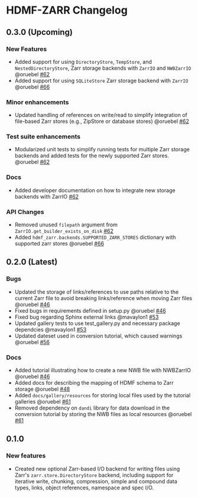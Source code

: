# HDMF-ZARR Changelog

## 0.3.0 (Upcoming)

### New Features
* Added support for using ``DirectoryStore``, ``TempStore``, and ``NestedDirectoryStore``, 
  Zarr storage backends with ``ZarrIO`` and ``NWBZarrIO`` 
  @oruebel [#62](https://github.com/hdmf-dev/hdmf-zarr/pull/62)
* Added support for using ``SQLiteStore`` Zarr storage backend with ``ZarrIO``
  @oruebel [#66](https://github.com/hdmf-dev/hdmf-zarr/pull/66)

### Minor enhancements
* Updated handling of references on write/read to simplify integration of file-based Zarr 
  stores (e.g., ZipStore or database stores) @oruebel [#62](https://github.com/hdmf-dev/hdmf-zarr/pull/62)

### Test suite enhancements
* Modularized unit tests to simplify running tests for multiple Zarr storage backends and 
  added tests for the newly supported Zarr stores.
  @oruebel [#62](https://github.com/hdmf-dev/hdmf-zarr/pull/62)

### Docs
* Added developer documentation on how to integrate new storage backends with ZarrIO
  [#62](https://github.com/hdmf-dev/hdmf-zarr/pull/62)

### API Changes
* Removed unused ``filepath`` argument from ``ZarrIO.get_builder_exists_on_disk`` 
  [#62](https://github.com/hdmf-dev/hdmf-zarr/pull/62)
* Added ``hdmf_zarr.backends.SUPPORTED_ZARR_STORES`` dictionary with supported zarr stores 
  @oruebel [#66](https://github.com/hdmf-dev/hdmf-zarr/pull/66)


## 0.2.0 (Latest)

### Bugs
* Updated the storage of links/references to use paths relative to the current Zarr file to avoid breaking
  links/reference when moving Zarr files @oruebel [#46](https://github.com/hdmf-dev/hdmf-zarr/pull/46)
* Fixed bugs in requirements defined in setup.py @oruebel [#46](https://github.com/hdmf-dev/hdmf-zarr/pull/46)
* Fixed bug regarding Sphinx external links @mavaylon1 [#53](https://github.com/hdmf-dev/hdmf-zarr/pull/53)
* Updated gallery tests to use test_gallery.py and necessary package dependcies 
  @mavaylon1 [#53](https://github.com/hdmf-dev/hdmf-zarr/pull/53)
* Updated dateset used in conversion tutorial, which caused warnings 
  @oruebel [#56](https://github.com/hdmf-dev/hdmf-zarr/pull/56)

### Docs
* Added tutorial illustrating how to create a new NWB file with NWBZarrIO 
  @oruebel [#46](https://github.com/hdmf-dev/hdmf-zarr/pull/46)
* Added docs for describing the mapping of HDMF schema to Zarr storage 
  @oruebel [#48](https://github.com/hdmf-dev/hdmf-zarr/pull/48)
* Added ``docs/gallery/resources`` for storing local files used by the tutorial galleries 
  @oruebel [#61](https://github.com/hdmf-dev/hdmf-zarr/pull/61)
* Removed dependency on ``dandi`` library for data download in the conversion tutorial by storing the NWB files as 
  local resources @oruebel [#61](https://github.com/hdmf-dev/hdmf-zarr/pull/61)

## 0.1.0 

### New features

* Created new optional Zarr-based I/O backend for writing files using Zarr's `zarr.store.DirectoryStore` backend, 
  including support for iterative write, chunking, compression, simple and compound data types, links, object 
  references, namespace and spec I/O.
